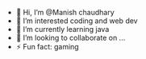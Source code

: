 - 👋 Hi, I’m @Manish chaudhary
- 👀 I’m interested coding and web dev
- 🌱 I’m currently learning java
- 💞️ I’m looking to collaborate on ...
- ⚡ Fun fact: gaming

<!---
manishchdry08/manishchdry08 is a ✨ special ✨ repository because its `README.md` (this file) appears on your GitHub profile.
You can click the Preview link to take a look at your changes.
--->
